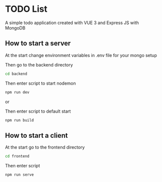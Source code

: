 # TODO List

A simple todo application created with VUE 3 and Express JS with MongoDB

## How to start a server

At the start change environment variables in .env file for your mongo setup

Then go to the backend directory

```bash
cd backend
```
Then enter script to start nodemon

```bash
npm run dev
```
or

Then enter script to default start

```bash
npm run build
```

## How to start a client

At the start go to the frontend directory

```bash
cd frontend 
```
Then enter script

```bash
npm run serve
```
